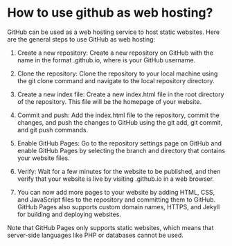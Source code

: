 
# How to use github as web hosting?
GitHub can be used as a web hosting service to host static websites. Here are the general steps to use GitHub as web hosting:

1. Create a new repository: Create a new repository on GitHub with the name in the format <username>.github.io, where <username> is your GitHub username.

2. Clone the repository: Clone the repository to your local machine using the git clone command and navigate to the local repository directory.

3. Create a new index file: Create a new index.html file in the root directory of the repository. This file will be the homepage of your website.

4. Commit and push: Add the index.html file to the repository, commit the changes, and push the changes to GitHub using the git add, git commit, and git push commands.

5. Enable GitHub Pages: Go to the repository settings page on GitHub and enable GitHub Pages by selecting the branch and directory that contains your website files.

6. Verify: Wait for a few minutes for the website to be published, and then verify that your website is live by visiting <username>.github.io in a web browser.

7. You can now add more pages to your website by adding HTML, CSS, and JavaScript files to the repository and committing them to GitHub. GitHub Pages also supports custom domain names, HTTPS, and Jekyll for building and deploying websites.

Note that GitHub Pages only supports static websites, which means that server-side languages like PHP or databases cannot be used.
